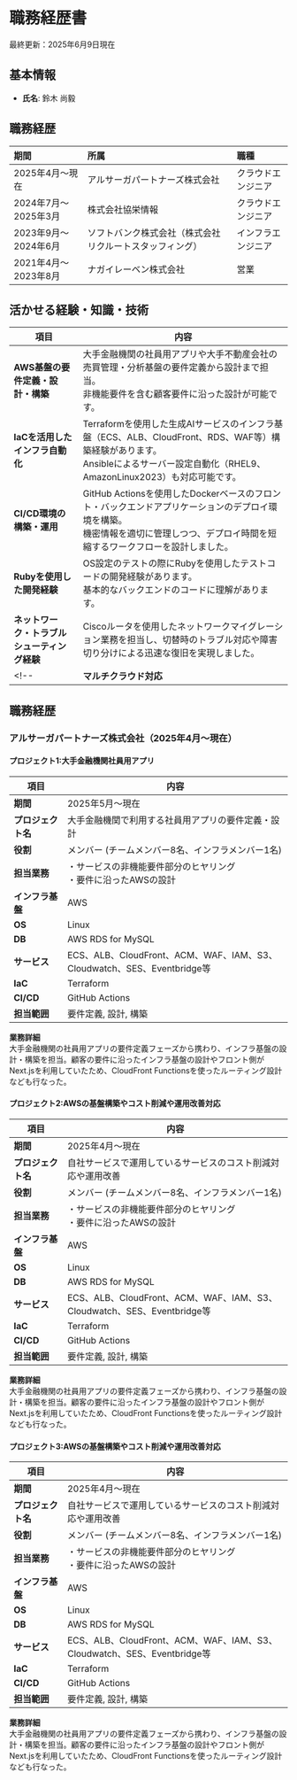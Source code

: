 # 職務経歴書

最終更新：2025年6月9日現在

## 基本情報
- **氏名**: 鈴木 尚毅

## 職務経歴

| 期間 | 所属 | 職種 |
|:-----------|:------------|:------------|
| 2025年4月～現在 | アルサーガパートナーズ株式会社 | クラウドエンジニア |
| 2024年7月～2025年3月 | 株式会社協栄情報 | クラウドエンジニア |
| 2023年9月～2024年6月 | ソフトバンク株式会社（株式会社リクルートスタッフィング） | インフラエンジニア |
| 2021年4月～2023年8月 | ナガイレーベン株式会社 | 営業 |

## 活かせる経験・知識・技術

| 項目 | 内容 |
|------|------|
| **AWS基盤の要件定義・設計・構築** | 大手金融機関の社員用アプリや大手不動産会社の売買管理・分析基盤の要件定義から設計まで担当。<br>非機能要件を含む顧客要件に沿った設計が可能です。 |
| **IaCを活用したインフラ自動化** | Terraformを使用した生成AIサービスのインフラ基盤（ECS、ALB、CloudFront、RDS、WAF等）構築経験があります。<br>Ansibleによるサーバー設定自動化（RHEL9、AmazonLinux2023）も対応可能です。 |
| **CI/CD環境の構築・運用** | GitHub Actionsを使用したDockerベースのフロント・バックエンドアプリケーションのデプロイ環境を構築。<br>機密情報を適切に管理しつつ、デプロイ時間を短縮するワークフローを設計しました。 |
| **Rubyを使用した開発経験** | OS設定のテストの際にRubyを使用したテストコードの開発経験があります。<br>基本的なバックエンドのコードに理解があります。 |
| **ネットワーク・トラブルシューティング経験** | Ciscoルータを使用したネットワークマイグレーション業務を担当し、切替時のトラブル対応や障害切り分けによる迅速な復旧を実現しました。 |
<!-- | **マルチクラウド対応** | AWS中心の経験に加え、GCPやAzureでのインフラ構築経験があり、マルチクラウド環境での設計・構築に対応可能です。 | -->
## 職務経歴
### アルサーガパートナーズ株式会社（2025年4月～現在）
#### プロジェクト1:大手金融機関社員用アプリ

| 項目 | 内容 |
|------|------|
| **期間** | 2025年5月〜現在 |
| **プロジェクト名** | 大手金融機関で利用する社員用アプリの要件定義・設計 |
| **役割** | メンバー (チームメンバー8名、インフラメンバー1名) |
| **担当業務** | ・サービスの非機能要件部分のヒヤリング<br>・要件に沿ったAWSの設計 |
| **インフラ基盤** | AWS |
| **OS** | Linux |
| **DB** | AWS RDS for MySQL |
| **サービス** | ECS、ALB、CloudFront、ACM、WAF、IAM、S3、Cloudwatch、SES、Eventbridge等 |
| **IaC** | Terraform |
| **CI/CD** | GitHub Actions |
| **担当範囲** | 要件定義, 設計, 構築 |

**業務詳細**  
大手金融機関の社員用アプリの要件定義フェーズから携わり、インフラ基盤の設計・構築を担当。顧客の要件に沿ったインフラ基盤の設計やフロント側がNext.jsを利用していたため、CloudFront Functionsを使ったルーティング設計なども行なった。

#### プロジェクト2:AWSの基盤構築やコスト削減や運用改善対応

| 項目 | 内容 |
|------|------|
| **期間** | 2025年4月〜現在 |
| **プロジェクト名** | 自社サービスで運用しているサービスのコスト削減対応や運用改善 |
| **役割** | メンバー (チームメンバー8名、インフラメンバー1名) |
| **担当業務** | ・サービスの非機能要件部分のヒヤリング<br>・要件に沿ったAWSの設計 |
| **インフラ基盤** | AWS |
| **OS** | Linux |
| **DB** | AWS RDS for MySQL |
| **サービス** | ECS、ALB、CloudFront、ACM、WAF、IAM、S3、Cloudwatch、SES、Eventbridge等 |
| **IaC** | Terraform |
| **CI/CD** | GitHub Actions |
| **担当範囲** | 要件定義, 設計, 構築 |

**業務詳細**  
大手金融機関の社員用アプリの要件定義フェーズから携わり、インフラ基盤の設計・構築を担当。顧客の要件に沿ったインフラ基盤の設計やフロント側がNext.jsを利用していたため、CloudFront Functionsを使ったルーティング設計なども行なった。

#### プロジェクト3:AWSの基盤構築やコスト削減や運用改善対応

| 項目 | 内容 |
|------|------|
| **期間** | 2025年4月〜現在 |
| **プロジェクト名** | 自社サービスで運用しているサービスのコスト削減対応や運用改善 |
| **役割** | メンバー (チームメンバー8名、インフラメンバー1名) |
| **担当業務** | ・サービスの非機能要件部分のヒヤリング<br>・要件に沿ったAWSの設計 |
| **インフラ基盤** | AWS |
| **OS** | Linux |
| **DB** | AWS RDS for MySQL |
| **サービス** | ECS、ALB、CloudFront、ACM、WAF、IAM、S3、Cloudwatch、SES、Eventbridge等 |
| **IaC** | Terraform |
| **CI/CD** | GitHub Actions |
| **担当範囲** | 要件定義, 設計, 構築 |

**業務詳細**  
大手金融機関の社員用アプリの要件定義フェーズから携わり、インフラ基盤の設計・構築を担当。顧客の要件に沿ったインフラ基盤の設計やフロント側がNext.jsを利用していたため、CloudFront Functionsを使ったルーティング設計なども行なった。